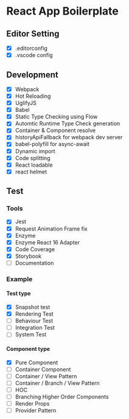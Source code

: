 # React App Boilerplate

## Editor Setting
- [x] .editorconfig
- [x] .vscode config

## Development
- [x] Webpack
- [x] Hot Reloading
- [x] UglifyJS
- [x] Babel
- [x] Static Type Checking using Flow
- [x] Automtic Runtime Type Check generation
- [x] Container & Component resolve
- [x] historyApiFallback for webpack dev server
- [x] babel-polyfill for async-await
- [x] Dynamic import
- [x] Code splitting
- [x] React loadable
- [x] react helmet

## Test
### Tools
- [x] Jest
- [x] Request Animation Frame fix
- [x] Enzyme
- [x] Enzyme React 16 Adapter
- [x] Code Coverage
- [x] Storybook
- [ ] Documentation

### Example
#### Test type
- [x] Snapshot test
- [x] Rendering Test
- [ ] Behaviour Test
- [ ] Integration Test
- [ ] System Test

#### Component type
- [x] Pure Component
- [ ] Container Component
- [ ] Container / View Pattern
- [ ] Container / Branch / View Pattern
- [ ] HOC
- [ ] Branching Higher Order Components
- [ ] Render Props
- [ ] Provider Pattern
